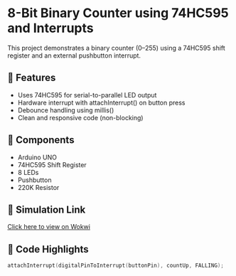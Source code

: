 # 8-Bit Binary Counter using 74HC595 and Interrupts

This project demonstrates a binary counter (0–255) using a 74HC595 shift register and an external pushbutton interrupt.

## 🔧 Features
- Uses 74HC595 for serial-to-parallel LED output
- Hardware interrupt with attachInterrupt() on button press
- Debounce handling using millis()
- Clean and responsive code (non-blocking)

## 🔌 Components
- Arduino UNO
- 74HC595 Shift Register
- 8 LEDs
- Pushbutton
- 220K Resistor




## 🧪 Simulation Link
[Click here to view on Wokwi](https://wokwi.com/projects/434894183559524353)


## 📁 Code Highlights

```cpp
attachInterrupt(digitalPinToInterrupt(buttonPin), countUp, FALLING);